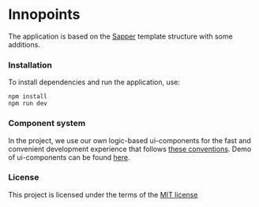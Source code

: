 # Innopoints

The application is based on the 
[Sapper](https://sapper.svelte.dev/)
template structure with some additions.

### Installation

To install dependencies and run the application, use:
```
npm install
npm run dev
```

### Component system

In the project, we use our own logic-based ui-components for
the fast and convenient development experience that follows
[these conventions](https://github.com/VanishMax/innopoints-frontend/blob/develop/src/components/ui/conventions.md).
Demo of ui-components can be found [here](https://innopoints-frontend.herokuapp.com/ui).

### License
This project is licensed under the terms of the [MIT license](https://github.com/VanishMax/innopoints-frontend/blob/master/LICENSE)
